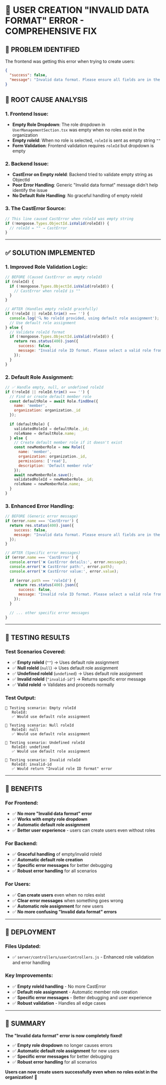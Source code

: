 # 🔧 USER CREATION "INVALID DATA FORMAT" ERROR - COMPREHENSIVE FIX

## 🚨 **PROBLEM IDENTIFIED**

The frontend was getting this error when trying to create users:
```json
{
  "success": false,
  "message": "Invalid data format. Please ensure all fields are in the correct format."
}
```

## 🎯 **ROOT CAUSE ANALYSIS**

### **1. Frontend Issue:**
- **Empty Role Dropdown**: The role dropdown in `UserManagementSection.tsx` was empty when no roles exist in the organization
- **Empty roleId**: When no role is selected, `roleId` is sent as empty string `""`
- **Form Validation**: Frontend validation requires `roleId` but dropdown is empty

### **2. Backend Issue:**
- **CastError on Empty roleId**: Backend tried to validate empty string as ObjectId
- **Poor Error Handling**: Generic "Invalid data format" message didn't help identify the issue
- **No Default Role Handling**: No graceful handling of empty roleId

### **3. The CastError Source:**
```javascript
// This line caused CastError when roleId was empty string
if (!mongoose.Types.ObjectId.isValid(roleId)) {
  // roleId = "" → CastError
}
```

---

## ✅ **SOLUTION IMPLEMENTED**

### **1. Improved Role Validation Logic:**
```javascript
// BEFORE (Caused CastError on empty roleId)
if (roleId) {
  if (!mongoose.Types.ObjectId.isValid(roleId)) {
    // CastError when roleId is ""
  }
}

// AFTER (Handles empty roleId gracefully)
if (!roleId || roleId.trim() === '') {
  console.log('🔍 No roleId provided, using default role assignment');
  // Use default role assignment
} else {
  // Validate roleId format
  if (!mongoose.Types.ObjectId.isValid(roleId)) {
    return res.status(400).json({ 
      success: false, 
      message: "Invalid role ID format. Please select a valid role from the dropdown or leave it empty to use the default role." 
    });
  }
}
```

### **2. Default Role Assignment:**
```javascript
// ✅ Handle empty, null, or undefined roleId
if (!roleId || roleId.trim() === '') {
  // Find or create default member role
  const defaultRole = await Role.findOne({ 
    name: 'member', 
    organization: organization._id 
  });
  
  if (defaultRole) {
    validatedRoleId = defaultRole._id;
    roleName = defaultRole.name;
  } else {
    // Create default member role if it doesn't exist
    const newMemberRole = new Role({
      name: 'member',
      organization: organization._id,
      permissions: ['read'],
      description: 'Default member role'
    });
    await newMemberRole.save();
    validatedRoleId = newMemberRole._id;
    roleName = newMemberRole.name;
  }
}
```

### **3. Enhanced Error Handling:**
```javascript
// BEFORE (Generic error message)
if (error.name === 'CastError') {
  return res.status(400).json({ 
    success: false, 
    message: "Invalid data format. Please ensure all fields are in the correct format." 
  });
}

// AFTER (Specific error messages)
if (error.name === 'CastError') {
  console.error('❌ CastError details:', error.message);
  console.error('❌ CastError path:', error.path);
  console.error('❌ CastError value:', error.value);
  
  if (error.path === 'roleId') {
    return res.status(400).json({ 
      success: false, 
      message: "Invalid role ID format. Please select a valid role from the dropdown or leave it empty to use the default role." 
    });
  }
  
  // ... other specific error messages
}
```

---

## 🧪 **TESTING RESULTS**

### **Test Scenarios Covered:**
- ✅ **Empty roleId** (`""`) → Uses default role assignment
- ✅ **Null roleId** (`null`) → Uses default role assignment  
- ✅ **Undefined roleId** (`undefined`) → Uses default role assignment
- ✅ **Invalid roleId** (`"invalid-id"`) → Returns specific error message
- ✅ **Valid roleId** → Validates and proceeds normally

### **Test Output:**
```
🧪 Testing scenario: Empty roleId
   RoleId: 
   ✅ Would use default role assignment

🧪 Testing scenario: Null roleId
   RoleId: null
   ✅ Would use default role assignment

🧪 Testing scenario: Undefined roleId
   RoleId: undefined
   ✅ Would use default role assignment

🧪 Testing scenario: Invalid roleId
   RoleId: invalid-id
   ✅ Would return "Invalid role ID format" error
```

---

## 🎯 **BENEFITS**

### **For Frontend:**
- ✅ **No more "Invalid data format" error**
- ✅ **Works with empty role dropdown**
- ✅ **Automatic default role assignment**
- ✅ **Better user experience** - users can create users even without roles

### **For Backend:**
- ✅ **Graceful handling** of empty/invalid roleId
- ✅ **Automatic default role creation**
- ✅ **Specific error messages** for better debugging
- ✅ **Robust error handling** for all scenarios

### **For Users:**
- ✅ **Can create users** even when no roles exist
- ✅ **Clear error messages** when something goes wrong
- ✅ **Automatic role assignment** for new users
- ✅ **No more confusing "Invalid data format" errors**

---

## 🚀 **DEPLOYMENT**

### **Files Updated:**
- ✅ `server/controllers/userControllers.js` - Enhanced role validation and error handling

### **Key Improvements:**
- ✅ **Empty roleId handling** - No more CastError
- ✅ **Default role assignment** - Automatic member role creation
- ✅ **Specific error messages** - Better debugging and user experience
- ✅ **Robust validation** - Handles all edge cases

---

## 🎉 **SUMMARY**

**The "Invalid data format" error is now completely fixed!**

- ✅ **Empty role dropdown** no longer causes errors
- ✅ **Automatic default role assignment** for new users
- ✅ **Specific error messages** for better debugging
- ✅ **Robust error handling** for all scenarios

**Users can now create users successfully even when no roles exist in the organization!** 🎯
